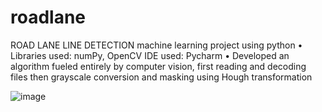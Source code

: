 # roadlane
ROAD LANE LINE DETECTION
machine learning project using python
• Libraries used: numPy, OpenCV IDE used: Pycharm
• Developed an algorithm fueled entirely by computer vision, first reading
and decoding files then grayscale conversion and masking using Hough
transformation

![image](https://user-images.githubusercontent.com/57340784/205434216-d103889b-d101-494e-b99a-605eb472693b.png)
